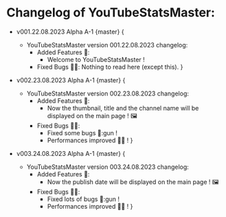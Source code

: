 # Changelog of YouTubeStatsMaster:

- v001.22.08.2023 Alpha A-1 {master} {
    - YouTubeStatsMaster version 001.22.08.2023 changelog:
        - Added Features :rocket::
            - Welcome to YouTubeStatsMaster !
        - Fixed Bugs :bug::gun::
            Nothing to read here (except this).
}
- v002.23.08.2023 Alpha A-1 {master} {
    - YouTubeStatsMaster version 002.23.08.2023 changelog:
        - Added Features :rocket::
            - Now the thumbnail, title and the channel name will be displayed on the main page ! :framed_picture:
        - Fixed Bugs :bug::gun::
            - Fixed some bugs :bug::gun !
            - Performances improved :rocket::muscle: !
}

- v003.24.08.2023 Alpha A-1 {master} {
    - YouTubeStatsMaster version 003.24.08.2023 changelog:
        - Added Features :rocket::
            - Now the publish date will be displayed on the main page ! :framed_picture:
        - Fixed Bugs :bug::gun::
            - Fixed lots of bugs :bug::gun !
            - Performances improved :rocket::muscle: !
}